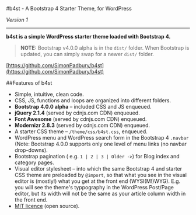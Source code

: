 #b4st - A Bootstrap 4 Starter Theme, for WordPress

*Version 1*

------------------

**b4st is a simple WordPress starter theme loaded with Bootstrap 4.**

> **NOTE:** Bootstrap v4.0.0 alpha is in the `dist/` folder. When Bootstrap is updated, you can simply swap for a newer `dist/` folder.

[https://github.com/SimonPadbury/b4st](https://github.com/SimonPadbury/b4st)

##Features of b4st

* Simple, intuitive, clean code.
* CSS, JS, functions and loops are organized into different folders.
* **Bootstrap 4.0.0 alpha** – included CSS and JS enqueued.
* **jQuery 2.1.4** (served by cdnjs.com  CDN) enqueued.
* **Font Awesome** (served by cdnjs.com CDN) enqueued.
* **Modernizr 2.8.3** (served by cdnjs.com CDN) enqueued.
* A starter CSS theme – `/theme/css/b4st.css`, enqueued.
* WordPress menu and WordPress search form in the Bootstrap 4 `.navbar` (Note: Bootstrap 4.0.0 supports only one level of menu links (no navbar drop-downs).
* Bootstrap pagination ( e.g. ` 1 | 2 | 3 | Older -> `) for Blog index and category pages.
* Visual editor stylesheet – into which the same Bootstrap 4 and starter CSS theme are preloaded by `@import`, so that what you see in the visual editor is (mostly!) what you get at the front end (WYSI(M!)WYG). E.g. you will see the theme's typpography in the WordPress Post/Page editor, but its width will not be the same as your article column width in the front end.
* [MIT licence](http://opensource.org/licenses/MIT) (open source).
